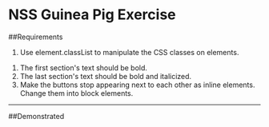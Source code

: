 # NSS Guinea Pig Exercise

##Requirements
<!-- 1. Place boilerplate in the body tag. -->
<!-- 1. Link in a JavaScript file named events.js. -->
<!-- 1. Link in a CSS file named events.css. (I actually named it main.css to differentiate from js) -->
1. Use element.classList to manipulate the CSS classes on elements.
<!-- Note: Output target is the output-target element. -->
<!-- 1. When any section is clicked the output target text should be "You clicked on the {text of the section} section" -->
<!-- 1. When the mouse is over the h1 tag, the output element should contain the text "You moved your mouse over the header". -->
<!-- 1. When the mouse leaves the h1 tag, the output element should contain the text "You left me!!". -->
<!-- 1. When you type characters into the input field, the output element should mirror the text in the input field. -->
<!-- 1. When you click the "Add color" button, the guinea-pig element's text color should change to blue. -->
<!-- 1. When you click the "Hulkify" button, the guinea-pig element's font size should become much larger. -->
<!-- 1. When you click the "Capture it" button, the guinea-pig element should have a border added to it. -->
<!-- 1. When you click the "Rounded" button, the guinea-pig element's border should become rounded. -->
1. The first section's text should be bold.
1. The last section's text should be bold and italicized.
1. Make the buttons stop appearing next to each other as inline elements. Change them into block elements.

<hr>

##Demonstrated